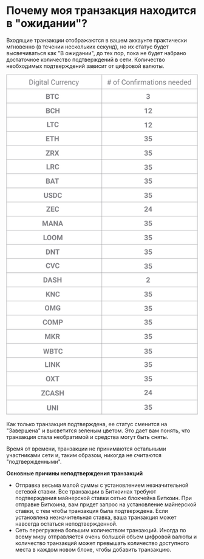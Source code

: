 # Почему моя транзакция находится в "ожидании"?

Входящие транзакции отображаются в вашем аккаунте практически мгновенно (в течении нескольких секунд), но их статус будет высвечиваться как "В ожидании", до тех пор, пока не будет набрано достаточное количество подтверждений в сети. Количество необходимых подтверждений зависит от цифровой валюты.

![](../images/network_confirmations-p.png)

Как только транзакция подтверждена, ее статус сменится на "Завершена" и высветится зеленым цветом. Это дает вам понять, что транзакция стала необратимой и средства могут быть сняты.

Время от времени, транзакции не принимаются остальными участниками сети и, таким образом, никогда не считаются "подтвержденными".

**Основные причины неподтверждения транзакций**

- Отправка весьма малой суммы с установлением незначительной сетевой ставки.  Все транзакции в Биткоинах требуют подтверждения майнерской ставки сетью блокчейна Биткоин. При отправке Биткоина, вам придет запрос на установление майнерской ставки, с тем чтобы транзакция была подтверждена. Если установлена незначительная ставка, ваша транзакция может навсегда остаться неподтвержденной.
- Сеть перегружена большим количеством транзакций. Иногда по всему миру отправляется очень большой объем цифровой валюты и количество транзакций может превышать количество доступного места в каждом новом блоке, чтобы добавить транзакцию.

